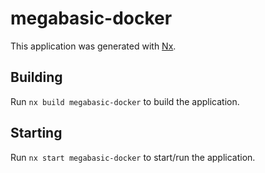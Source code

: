 # megabasic-docker

This application was generated with [Nx](https://nx.dev).

## Building

Run `nx build megabasic-docker` to build the application.

## Starting

Run `nx start megabasic-docker` to start/run the application.
